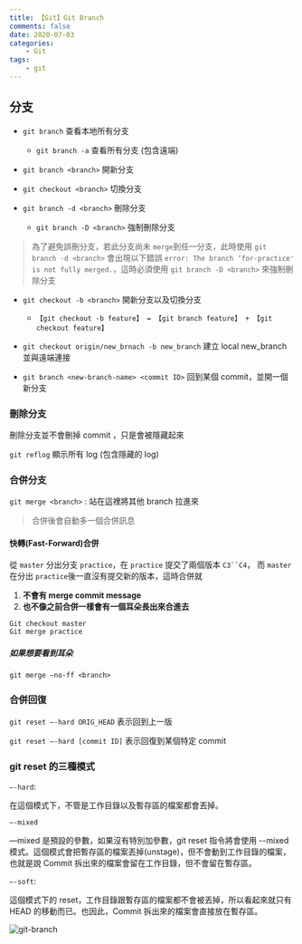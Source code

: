 ```yaml
---
title: 【Git】Git Branch
comments: false
date: 2020-07-03
categories:
    - Git
tags:
    - git
---
```


## 分支
- `git branch`  查看本地所有分支

	- `git branch -a`  查看所有分支 (包含遠端)

- `git branch <branch>`  開新分支

- `git checkout <branch>`  切換分支

- `git branch -d <branch>`  刪除分支

	- `git branch -D <branch>`  強制刪除分支

> 為了避免誤刪分支，若此分支尚未 `merge`到任一分支，此時使用 `git branch -d <branch>` 會出現以下錯誤 `error: The branch ‘for-practice' is not fully merged.`，這時必須使用 `git branch -D <branch>` 來強制刪除分支

- `git checkout -b <branch>`  開新分支以及切換分支

	- `【git checkout -b feature】 = 【git branch feature】 + 【git checkout feature】`

- `git checkout origin/new_brnach -b new_branch`  建立 local new_branch 並與遠端連接

- `git branch <new-branch-name> <commit ID>`  回到某個 commit，並開一個新分支


### 刪除分支

刪除分支並不會刪掉 commit ，只是會被隱藏起來

`git reflog` 顯示所有 log (包含隱藏的 log)

### 合併分支

`git merge <branch>` :  站在這裡將其他 branch 拉進來

> 合併後會自動多一個合併訊息

#### 快轉(Fast-Forward)合併

從 `master` 分出分支 `practice`，在 `practice` 提交了兩個版本 `C3``C4`，
而 `master` 在分出 `practice`後一直沒有提交新的版本，這時合併就

1. **不會有 merge commit message**
2. **也不像之前合併一樣會有一個耳朵長出來合進去**

```
Git checkout master
Git merge practice
```

##### 如果想要看到耳朵

`git merge —no-ff <branch>`

### 合併回復

`git reset —-hard ORIG_HEAD`  表示回到上一版

`git reset —-hard [commit ID]`  表示回復到某個特定 commit

### git reset 的三種模式

`—-hard`:

在這個模式下，不管是工作目錄以及暫存區的檔案都會丟掉。

`—-mixed`

—mixed 是預設的參數，如果沒有特別加參數，git reset 指令將會使用 --mixed 模式。這個模式會把暫存區的檔案丟掉(unstage)，但不會動到工作目錄的檔案，也就是說 Commit 拆出來的檔案會留在工作目錄，但不會留在暫存區。

`—-soft`:

這個模式下的 reset，工作目錄跟暫存區的檔案都不會被丟掉，所以看起來就只有 HEAD 的移動而已。也因此，Commit 拆出來的檔案會直接放在暫存區。

![git-branch](51AA4EE5-B6F6-48DE-B462-0941131622F8.png)
